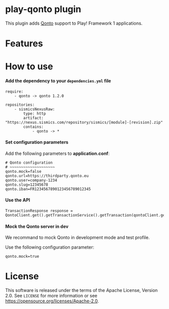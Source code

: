# play-qonto plugin

This plugin adds [Qonto](https://qonto.eu/) support to Play! Framework 1 applications.

# Features

# How to use

####  Add the dependency to your `dependencies.yml` file

```
require:
    - qonto -> qonto 1.2.0

repositories:
    - sismicsNexusRaw:
        type: http
        artifact: "https://nexus.sismics.com/repository/sismics/[module]-[revision].zip"
        contains:
            - qonto -> *

```
####  Set configuration parameters

Add the following parameters to **application.conf**:

```
# Qonto configuration
# ~~~~~~~~~~~~~~~~~~~~
qonto.mock=false
qonto.url=https://thirdparty.qonto.eu
qonto.user=company-1234
qonto.slug=12345678
qonto.iban=FR1234567890123456789012345
```
####  Use the API

```
TransactionResponse response = QontoClient.get().getTransactionService().getTransaction(qontoClient.getQontoIban());
```

####  Mock the Qonto server in dev

We recommand to mock Qonto in development mode and test profile.

Use the following configuration parameter:

```
qonto.mock=true
```

# License

This software is released under the terms of the Apache License, Version 2.0. See `LICENSE` for more
information or see <https://opensource.org/licenses/Apache-2.0>.
